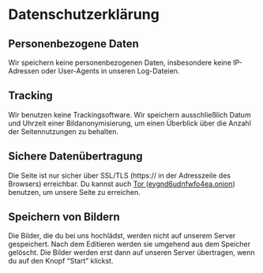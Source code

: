 # Datenschutzerklärung
## Personenbezogene Daten
Wir speichern keine personenbezogenen Daten, insbesondere keine IP-Adressen oder User-Agents in unseren Log-Dateien.

## Tracking
Wir benutzen keine Trackingsoftware. Wir speichern ausschließlich Datum und Uhrzeit einer Bildanonymisierung, um einen Überblick über die Anzahl der Seitennutzungen zu behalten.

## Sichere Datenübertragung
Die Seite ist nur sicher über SSL/TLS (https:// in der Adresszeile des Browsers) erreichbar. Du kannst auch [Tor <i class="fas fa-external-link-alt"></i>](https://www.torproject.org) ([eygnd6udnfwfo4ea.onion](http://eygnd6udnfwfo4ea.onion)) benutzen, um unsere Seite zu erreichen.

## Speichern von Bildern
Die Bilder, die du bei uns hochlädst, werden nicht auf unserem Server gespeichert. Nach dem Editieren werden sie umgehend aus dem Speicher gelöscht. Die Bilder werden erst dann auf unseren Server übertragen, wenn du auf den Knopf “Start” klickst.